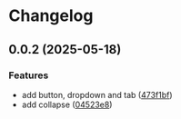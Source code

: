 # Changelog

## 0.0.2 (2025-05-18)

### Features

* add button, dropdown and tab ([473f1bf](https://github.com/fasenderos/grapesjs-tailwindcss-daisyui-plugin/commit/473f1bf6311da0eac25c93279d5ecac4577aa62b))
* add collapse ([04523e8](https://github.com/fasenderos/grapesjs-tailwindcss-daisyui-plugin/commit/04523e8fca28482b0fe43589abb9fd11438a867e))
